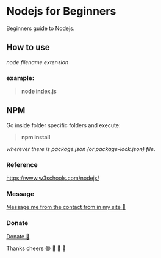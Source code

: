 # Nodejs for Beginners

Beginners guide to Nodejs.

## How to use
_node filename.extension_

### example:

> __node index.js__

## NPM

Go inside folder specific folders and execute:
> __npm install__

*wherever there is package.json (or package-lock.json) file*.

### Reference
https://www.w3schools.com/nodejs/

### Message
<a href="http://bivek.ca" target="_blank" title="Contact Form">Message me from the contact from in my site :love_letter:</a>

### Donate
<a href="https://www.paypal.me/bivek/5" target="_blank" title="Donation me">Donate :gift_heart:</a>

Thanks cheers :smile: :gift_heart: :love_letter: :rose:
